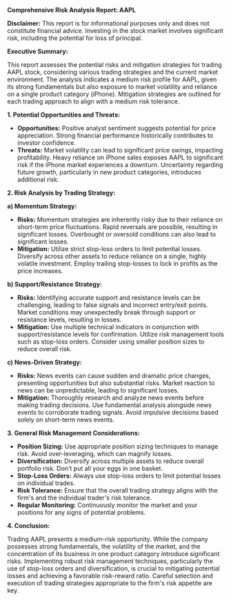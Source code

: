 **Comprehensive Risk Analysis Report: AAPL**

**Disclaimer:** This report is for informational purposes only and does not constitute financial advice.  Investing in the stock market involves significant risk, including the potential for loss of principal.

**Executive Summary:**

This report assesses the potential risks and mitigation strategies for trading AAPL stock, considering various trading strategies and the current market environment.  The analysis indicates a medium risk profile for AAPL, given its strong fundamentals but also exposure to market volatility and reliance on a single product category (iPhone).  Mitigation strategies are outlined for each trading approach to align with a medium risk tolerance.

**1. Potential Opportunities and Threats:**

* **Opportunities:**  Positive analyst sentiment suggests potential for price appreciation. Strong financial performance historically contributes to investor confidence.
* **Threats:** Market volatility can lead to significant price swings, impacting profitability. Heavy reliance on iPhone sales exposes AAPL to significant risk if the iPhone market experiences a downturn. Uncertainty regarding future growth, particularly in new product categories, introduces additional risk.

**2. Risk Analysis by Trading Strategy:**

**a) Momentum Strategy:**

* **Risks:** Momentum strategies are inherently risky due to their reliance on short-term price fluctuations.  Rapid reversals are possible, resulting in significant losses.  Overbought or oversold conditions can also lead to significant losses.
* **Mitigation:**  Utilize strict stop-loss orders to limit potential losses. Diversify across other assets to reduce reliance on a single, highly volatile investment.  Employ trailing stop-losses to lock in profits as the price increases.

**b) Support/Resistance Strategy:**

* **Risks:** Identifying accurate support and resistance levels can be challenging, leading to false signals and incorrect entry/exit points.  Market conditions may unexpectedly break through support or resistance levels, resulting in losses.
* **Mitigation:** Use multiple technical indicators in conjunction with support/resistance levels for confirmation.  Utilize risk management tools such as stop-loss orders.  Consider using smaller position sizes to reduce overall risk.

**c) News-Driven Strategy:**

* **Risks:** News events can cause sudden and dramatic price changes, presenting opportunities but also substantial risks. Market reaction to news can be unpredictable, leading to significant losses.
* **Mitigation:** Thoroughly research and analyze news events before making trading decisions. Use fundamental analysis alongside news events to corroborate trading signals.  Avoid impulsive decisions based solely on short-term news events.


**3. General Risk Management Considerations:**

* **Position Sizing:** Use appropriate position sizing techniques to manage risk. Avoid over-leveraging, which can magnify losses.
* **Diversification:** Diversify across multiple assets to reduce overall portfolio risk. Don't put all your eggs in one basket.
* **Stop-Loss Orders:** Always use stop-loss orders to limit potential losses on individual trades.
* **Risk Tolerance:** Ensure that the overall trading strategy aligns with the firm's and the individual trader's risk tolerance.
* **Regular Monitoring:** Continuously monitor the market and your positions for any signs of potential problems.


**4. Conclusion:**

Trading AAPL presents a medium-risk opportunity.  While the company possesses strong fundamentals, the volatility of the market, and the concentration of its business in one product category introduce significant risks.  Implementing robust risk management techniques, particularly the use of stop-loss orders and diversification, is crucial to mitigating potential losses and achieving a favorable risk-reward ratio.  Careful selection and execution of trading strategies appropriate to the firm's risk appetite are key.